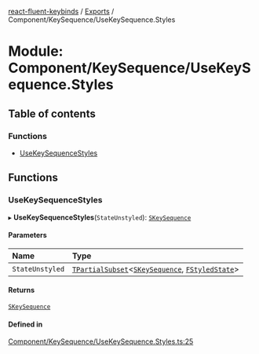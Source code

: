 [react-fluent-keybinds](../README.md) / [Exports](../modules.md) / Component/KeySequence/UseKeySequence.Styles

# Module: Component/KeySequence/UseKeySequence.Styles

## Table of contents

### Functions

- [UseKeySequenceStyles](Component_KeySequence_UseKeySequence_Styles.md#usekeysequencestyles)

## Functions

### UseKeySequenceStyles

▸ **UseKeySequenceStyles**(`StateUnstyled`): [`SKeySequence`](key-sequence.md#skeysequence)

#### Parameters

| Name | Type |
| :------ | :------ |
| `StateUnstyled` | [`TPartialSubset`](Utility_Utility_Types.md#tpartialsubset)\<[`SKeySequence`](key-sequence.md#skeysequence), [`FStyledState`](../interfaces/Utility_Utility_Types.FStyledState.md)\> |

#### Returns

[`SKeySequence`](key-sequence.md#skeysequence)

#### Defined in

[Component/KeySequence/UseKeySequence.Styles.ts:25](https://github.com/GageSorrell/FluentReactKeybinds/blob/b173d2b/Source/Component/KeySequence/UseKeySequence.Styles.ts#L25)
